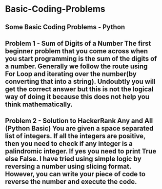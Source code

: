 # Basic-Coding-Problems
Some Basic Coding Problems - Python
-----------------------------------------------------------------------------------------------------------------------------------------------------------------------
Problem 1 - Sum of Digits of a Number
The first beginner problem that you come across when you start programming is the sum of the digits of a number. 
Generally we follow the route using For Loop and iterating over the number(by converting that into a string). Undoubtly you will get the correct answer but this is not the logical way of doing it because this does not help you think mathematically.
-----------------------------------------------------------------------------------------------------------------------------------------------------------------------
Problem 2 - Solution to HackerRank Any and All (Python Basic)
You are given a space separated list of integers. If all the integers are positive, then you need to check if any integer is a palindromic integer. If yes you need to print True else False. I have tried using simple logic by reversing a number using slicing format. However, you can write your piece of code to reverse the number and execute the code. 
-----------------------------------------------------------------------------------------------------------------------------------------------------------------------
